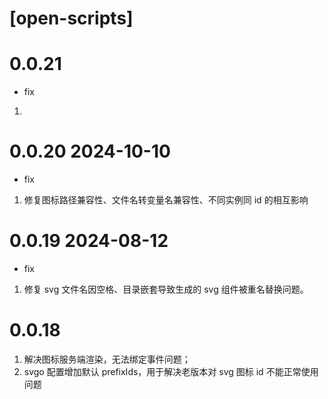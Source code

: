 # [open-scripts]

# 0.0.21

- fix

1.

# 0.0.20 2024-10-10

- fix

1. 修复图标路径兼容性、文件名转变量名兼容性、不同实例同 id 的相互影响

# 0.0.19 2024-08-12

- fix

1. 修复 svg 文件名因空格、目录嵌套导致生成的 svg 组件被重名替换问题。

# 0.0.18

1. 解决图标服务端渲染，无法绑定事件问题；
2. svgo 配置增加默认 prefixIds，用于解决老版本对 svg 图标 id 不能正常使用问题
